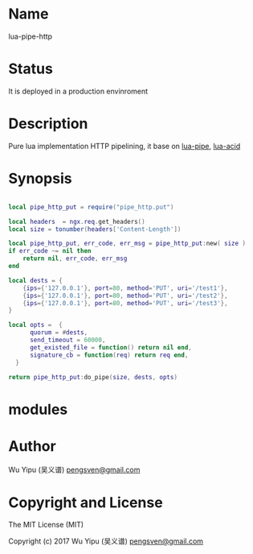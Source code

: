 #   Name

lua-pipe-http

#   Status

It is deployed in a production envinroment

#   Description

Pure lua implementation HTTP pipelining, it base on [lua-pipe](https://github.com/baishancloud/lua-pipe), [lua-acid](https://github.com/baishancloud/lua-pipe)

#   Synopsis

```lua

local pipe_http_put = require("pipe_http.put")

local headers  = ngx.req.get_headers()
local size = tonumber(headers['Content-Length'])

local pipe_http_put, err_code, err_msg = pipe_http_put:new( size )
if err_code ~= nil then
    return nil, err_code, err_msg
end

local dests = {
    {ips={'127.0.0.1'}, port=80, method='PUT', uri='/test1'},
    {ips={'127.0.0.1'}, port=80, method='PUT', uri='/test2'},
    {ips={'127.0.0.1'}, port=80, method='PUT', uri='/test3'},
}

local opts =  {
      quorum = #dests,
      send_timeout = 60000,
      get_existed_file = function() return nil end,
      signature_cb = function(req) return req end,
  }

return pipe_http_put:do_pipe(size, dests, opts)

```
# modules

#   Author

Wu Yipu (吴义谱) <pengsven@gmail.com>

#   Copyright and License

The MIT License (MIT)

Copyright (c) 2017 Wu Yipu (吴义谱) <pengsven@gmail.com>




